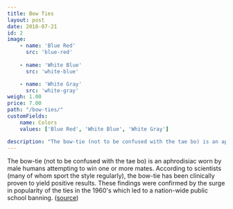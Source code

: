 ```yaml
---
title: Bow Ties
layout: post
date: 2018-07-21
id: 2
image:
    - name: 'Blue Red'
      src: 'blue-red'
    
    - name: 'White Blue'
      src: 'white-blue'

    - name: 'White Gray'
      src: 'white-gray'
weigh: 1.00
price: 7.00
path: "/bow-ties/"
customFields:
    name: Colors
    values: ['Blue Red', 'White Blue', 'White Gray']

description: "The bow-tie (not to be confused with the tae bo) is an aphrodisiac worn by male humans attempting to win one or more mates."
---
```


The bow-tie (not to be confused with the tae bo) is an aphrodisiac worn by male humans attempting to win one or more mates. According to scientists (many of whom sport the style regularly), the bow-tie has been clinically proven to yield positive results. These findings were confirmed by the surge in popularity of the ties in the 1960's which led to a nation-wide public school banning. ([source](http://uncyclopedia.wikia.com/wiki/Bow_tie))